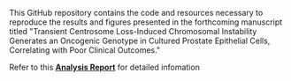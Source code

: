 This GitHub repository contains the code and resources necessary to reproduce the results and figures presented in the forthcoming manuscript titled "Transient Centrosome Loss-Induced Chromosomal Instability Generates an Oncogenic Genotype in Cultured Prostate Epithelial Cells, Correlating with Poor Clinical Outcomes."

Refer to this [**Analysis Report**](https://jiawenyang16.github.io/centrosome_loss_and_PCa/) for detailed infomation

